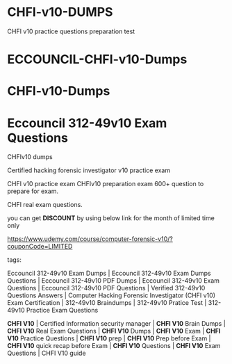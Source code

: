 # CHFI-v10-DUMPS
CHFI v10 practice questions preparation test

# ECCOUNCIL-CHFI-v10-Dumps

# CHFI-v10-Dumps
# Eccouncil 312-49v10 Exam Questions
CHFIv10 dumps

Certified hacking forensic investigator v10 practice exam

CHFI v10 practice exam 
CHFIv10 preparation exam 600+ question to prepare for exam.

CHFI real exam questions.

you can get **DISCOUNT** by using below link for the month of limited time only

https://www.udemy.com/course/computer-forensic-v10/?couponCode=LIMITED

tags:

Eccouncil 312-49v10 Exam Dumps | Eccouncil 312-49v10 Exam Dumps Questions | Eccouncil 312-49v10 PDF Dumps | Eccouncil 312-49v10 Exam Questions | Eccouncil 312-49v10 PDF Questions | Verified 312-49v10 Questions Answers | Computer Hacking Forensic Investigator (CHFI v10) Exam Certification | 312-49v10 Braindumps | 312-49v10 Pratice Test | 312-49v10 Practice Exam Questions

**CHFI V10** | Certified Information security manager | **CHFI V10** Brain Dumps | **CHFI V10** Real Exam Questions | **CHFI V10** Dumps | **CHFI V10** Exam | **CHFI V10** Practice Questions | **CHFI V10** prep | **CHFI V10** Prep before Exam | **CHFI V10** quick recap before Exam | **CHFI V10** Questions | **CHFI V10** Exam Questions | CHFI V10 guide
